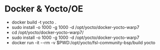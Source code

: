 # Docker & Yocto/OE

- docker build -t yocto .
- sudo install -o 1000 -g 1000 -d /opt/yocto/docker-yocto-warp7
- cd /opt/yocto/docker-yocto-warp7/
- sudo install -o 1000 -g 1000 -d /opt/yocto/docker-yocto-warp7
- docker run -it --rm -v $PWD:/opt/yocto/fsl-community-bsp/build yocto
